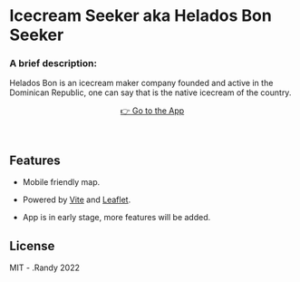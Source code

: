 # Icecream Seeker aka Helados Bon Seeker


### A brief description:
Helados Bon is an icecream maker company founded and active in the Dominican Republic, one can say that is the native icecream of the country.

<p align='center'>
    <a href='https://heladosbonseeker.netlify.app/'/>👉 Go to the App</a>
</p>
<br>


## Features

 - Mobile friendly map.
 - Powered by [Vite](https://github.com/vitejs/vite) and [Leaflet](https://leafletjs.com/).
 
 - App is in early stage, more features will be added.


## License
MIT - .Randy 2022
